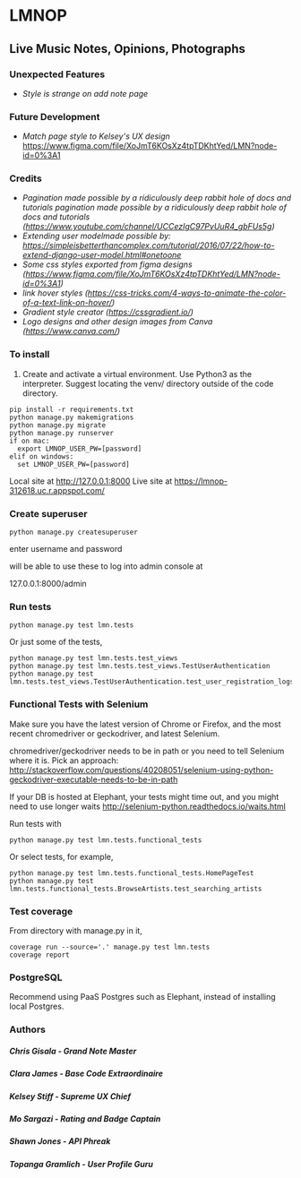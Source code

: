 # LMNOP

## Live Music Notes, Opinions, Photographs

### Unexpected Features
- *Style is strange on add note page*

### Future Development
- *Match page style to Kelsey's UX design*
https://www.figma.com/file/XoJmT6KOsXz4tpTDKhtYed/LMN?node-id=0%3A1

### Credits
- *Pagination made possible by a ridiculously deep rabbit hole of docs and tutorials pagination
 made possible by a ridiculously deep rabbit hole of docs and tutorials 
 (https://www.youtube.com/channel/UCCezIgC97PvUuR4_gbFUs5g)*
- *Extending user modelmade possible by:
https://simpleisbetterthancomplex.com/tutorial/2016/07/22/how-to-extend-django-user-model.html#onetoone*
- *Some css styles exported from figma designs
(https://www.figma.com/file/XoJmT6KOsXz4tpTDKhtYed/LMN?node-id=0%3A1)*
- *link hover styles
(https://css-tricks.com/4-ways-to-animate-the-color-of-a-text-link-on-hover/)*
- *Gradient style creator (https://cssgradient.io/)*
- *Logo designs and other design images from Canva (https://www.canva.com/)*

### To install

1. Create and activate a virtual environment. Use Python3 as the interpreter. Suggest locating the venv/ directory outside of the code directory.

```
pip install -r requirements.txt
python manage.py makemigrations
python manage.py migrate
python manage.py runserver
if on mac:
  export LMNOP_USER_PW=[password]
elif on windows:
  set LMNOP_USER_PW=[password]
```

Local site at
http://127.0.0.1:8000
Live site at
https://lmnop-312618.uc.r.appspot.com/

### Create superuser

`python manage.py createsuperuser`

enter username and password

will be able to use these to log into admin console at

127.0.0.1:8000/admin


### Run tests


```
python manage.py test lmn.tests
```

Or just some of the tests,

```
python manage.py test lmn.tests.test_views
python manage.py test lmn.tests.test_views.TestUserAuthentication
python manage.py test lmn.tests.test_views.TestUserAuthentication.test_user_registration_logs_user_in
```


### Functional Tests with Selenium

Make sure you have the latest version of Chrome or Firefox, and the most recent chromedriver or geckodriver, and latest Selenium.

chromedriver/geckodriver needs to be in path or you need to tell Selenium where it is. Pick an approach: http://stackoverflow.com/questions/40208051/selenium-using-python-geckodriver-executable-needs-to-be-in-path

If your DB is hosted at Elephant, your tests might time out, and you might need to use longer waits http://selenium-python.readthedocs.io/waits.html

Run tests with

```
python manage.py test lmn.tests.functional_tests
```

Or select tests, for example,
```
python manage.py test lmn.tests.functional_tests.HomePageTest
python manage.py test lmn.tests.functional_tests.BrowseArtists.test_searching_artists
```


### Test coverage

From directory with manage.py in it,

```
coverage run --source='.' manage.py test lmn.tests
coverage report
```

### PostgreSQL

Recommend using PaaS Postgres such as Elephant, instead of installing local Postgres.

### Authors
##### Chris Gisala - Grand Note Master
##### Clara James - Base Code Extraordinaire
##### Kelsey Stiff - Supreme UX Chief
##### Mo Sargazi - Rating and Badge Captain
##### Shawn Jones - API Phreak
##### Topanga Gramlich - User Profile Guru
